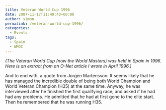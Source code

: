 ```yaml
---
title: Veteran World Cup 1996
date: 2007-11-17T11:49:43+00:00
author: simon
permalink: /veteran-world-cup-1996/
categories:
  - Events
tags:
  - Spain
  - WMOC
---
```

_(The Veteran World Cup (now the World Masters) was held in Spain in 1996. Here is an extract from an O-Net article I wrote in April 1996.)_

<!--more-->

And to end with, a quote from Jorgen Martensson. It seems likely that he has managed the incredible double of being both World Champion and World Veteran Champion (H35) at the same time. Anyway, he was interviewed after he finished the first qualifying race, and asked if he had had any problems. He admitted that he had at first gone to the elite start. Then he remembered that he was running H35.
